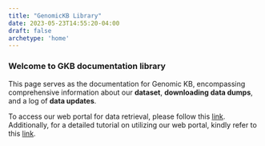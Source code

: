 ```yaml
---
title: "GenomicKB Library"
date: 2023-05-23T14:55:20-04:00
draft: false
archetype: 'home'
---
```


### Welcome to GKB documentation library
This page serves as the documentation for Genomic KB, encompassing comprehensive information about our **dataset**, **downloading data dumps**, and a log of **data updates**. 

To access our web portal for data retrieval, please follow this [link](https://gkb.dcmb.med.umich.edu/). Additionally, for a detailed tutorial on utilizing our web portal, kindly refer to this [link](https://www.youtube.com/watch?v=Cnl9RpUDpkQ).
